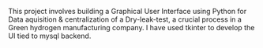 This project involves building a Graphical User Interface using Python for Data aquisition & centralization of a Dry-leak-test, a crucial process in a Green hydrogen manufacturing company. I have used tkinter to develop the UI tied to mysql backend.


